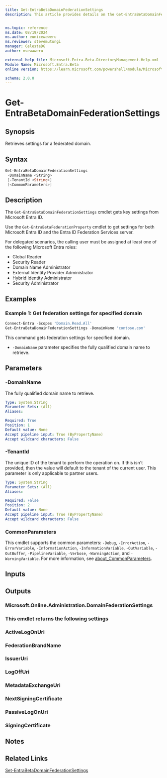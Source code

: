 ```yaml
---
title: Get-EntraBetaDomainFederationSettings
description: This article provides details on the Get-EntraBetaDomainFederationSettings command.


ms.topic: reference
ms.date: 08/19/2024
ms.author: eunicewaweru
ms.reviewer: stevemutungi
manager: CelesteDG
author: msewaweru

external help file: Microsoft.Entra.Beta.DirectoryManagement-Help.xml
Module Name: Microsoft.Entra.Beta
online version: https://learn.microsoft.com/powershell/module/Microsoft.Entra.Beta/Get-EntraBetaDomainFederationSettings

schema: 2.0.0
---
```


# Get-EntraBetaDomainFederationSettings

## Synopsis

Retrieves settings for a federated domain.

## Syntax

```powershell
Get-EntraBetaDomainFederationSettings
 -DomainName <String>
 [-TenantId <String>]
 [<CommonParameters>]
```

## Description

The `Get-EntraBetaDomainFederationSettings` cmdlet gets key settings from Microsoft Entra ID.

Use the `Get-EntraBetaFederationProperty` cmdlet to get settings for both Microsoft Entra ID and the Entra ID Federation Services server.

For delegated scenarios, the calling user must be assigned at least one of the following Microsoft Entra roles:

- Global Reader
- Security Reader
- Domain Name Administrator
- External Identity Provider Administrator
- Hybrid Identity Administrator
- Security Administrator

## Examples

### Example 1: Get federation settings for specified domain

```powershell
Connect-Entra -Scopes 'Domain.Read.All'
Get-EntraBetaDomainFederationSettings -DomainName 'contoso.com'
```

This command gets federation settings for specified domain.

- `-DomainName` parameter specifies the fully qualified domain name to retrieve.

## Parameters

### -DomainName

The fully qualified domain name to retrieve.

```yaml
Type: System.String
Parameter Sets: (All)
Aliases:

Required: True
Position: 1
Default value: None
Accept pipeline input: True (ByPropertyName)
Accept wildcard characters: False
```

### -TenantId

The unique ID of the tenant to perform the operation on.
If this isn't provided, then the value will default to the tenant of the current user.
This parameter is only applicable to partner users.

```yaml
Type: System.String
Parameter Sets: (All)
Aliases:

Required: False
Position: 2
Default value: None
Accept pipeline input: True (ByPropertyName)
Accept wildcard characters: False
```

### CommonParameters

This cmdlet supports the common parameters: `-Debug`, `-ErrorAction`, `-ErrorVariable`, `-InformationAction`, `-InformationVariable`, `-OutVariable`, `-OutBuffer`, `-PipelineVariable`, `-Verbose`, `-WarningAction`, and `-WarningVariable`. For more information, see [about_CommonParameters](https://go.microsoft.com/fwlink/?LinkID=113216).

## Inputs

## Outputs

### Microsoft.Online.Administration.DomainFederationSettings

### This cmdlet returns the following settings

### ActiveLogOnUri

### FederationBrandName

### IssuerUri

### LogOffUri

### MetadataExchangeUri

### NextSigningCertificate

### PassiveLogOnUri

### SigningCertificate

## Notes

## Related Links

[Set-EntraBetaDomainFederationSettings](Set-EntraBetaDomainFederationSettings.md)
